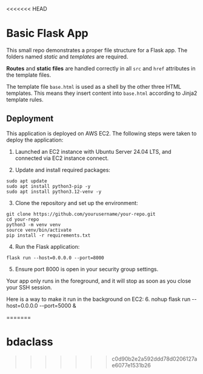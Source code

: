 <<<<<<< HEAD
# Basic Flask App

This small repo demonstrates a proper file structure for a Flask app. The folders named *static* and *templates* are required.

**Routes** and **static files** are handled correctly in all `src` and `href` attributes in the template files.

The template file `base.html` is used as a shell by the other three HTML templates. This means they insert content into `base.html` according to Jinja2 template rules.

## Deployment

This application is deployed on AWS EC2. The following steps were taken to deploy the application:

1. Launched an EC2 instance with Ubuntu Server 24.04 LTS, and connected via EC2 instance connect.

2. Update and install required packages:

```
sudo apt update
sudo apt install python3-pip -y
sudo apt install python3.12-venv -y
```

3. Clone the repository and set up the environment:
```
git clone https://github.com/yourusername/your-repo.git
cd your-repo
python3 -m venv venv
source venv/bin/activate
pip install -r requirements.txt
```

4. Run the Flask application:
```
flask run --host=0.0.0.0 --port=8000
```

5. Ensure port 8000 is open in your security group settings.

Your app only runs in the foreground, and it will stop as soon as you close your SSH session.

Here is a way to make it run in the background on EC2:
6. nohup flask run --host=0.0.0.0 --port=5000 &


=======
# bdaclass
>>>>>>> c0d90b2e2a592ddd78d0206127ae6077e1531b26
